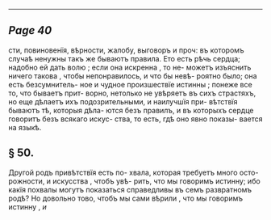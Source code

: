 

---
*Page 40*
---

сти, повиновенїя, вѣрности, жалобу, выговоръ и проч: въ которомъ случаѣ ненужны такъ же бываютъ правила. Ето есть рѣчь сердца; надобно ей дать волю ; если она искренна , то не- можетъ изъяснить ничего такова , чтобы непонравилось, и что бы невѣ- роятно было; она есть безсумнитель- ное и чудное произшествїе истинны ; понеже все то, что бываетъ прит- ворно, нетолько не увѣряетъ въ сихъ страстяхъ, но еще дѣлаетъ ихъ подозрительными, и наилучшїя при- вѣтствїя бываютъ тѣ, которыя дѣла- ются безъ правилъ, и въ которыхъ сердце говоритъ безъ всякаго искус- ства, то есть, гдѣ оно явно показы- вается на языкѣ.
## § 50.
Другой родъ привѣтствїя есть по- хвала, которая требуетъ много осто- рожности, и искусства , чтобъ увѣ- рить, что мы говоримъ истинну; ибо какїя похвалы могутъ показаться справедливы въ семъ развратномъ родѣ? Но довольно тово, чтобъ мы сами вѣрили , что мы говоримъ истинну ,
*и*